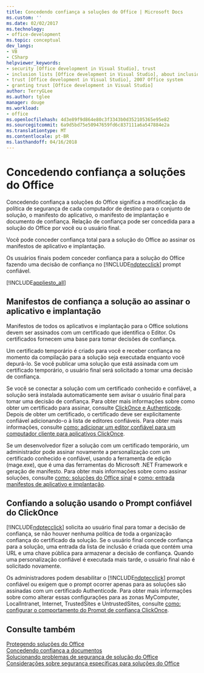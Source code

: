 ```yaml
---
title: Concedendo confiança a soluções do Office | Microsoft Docs
ms.custom: ''
ms.date: 02/02/2017
ms.technology:
- office-development
ms.topic: conceptual
dev_langs:
- VB
- CSharp
helpviewer_keywords:
- security [Office development in Visual Studio], trust
- inclusion lists [Office development in Visual Studio], about inclusion lists
- trust [Office development in Visual Studio], 2007 Office system
- granting trust [Office development in Visual Studio]
author: TerryGLee
ms.author: tglee
manager: douge
ms.workload:
- office
ms.openlocfilehash: 4d3e89f9d864e80c3f3343b0d352105365e95e82
ms.sourcegitcommit: 6a9d5bd75e50947659fd6c837111a6a547884e2a
ms.translationtype: MT
ms.contentlocale: pt-BR
ms.lasthandoff: 04/16/2018
---
```

# <a name="granting-trust-to-office-solutions"></a>Concedendo confiança a soluções do Office
  Concedendo confiança a soluções do Office significa a modificação da política de segurança de cada computador de destino para o conjunto de solução, o manifesto do aplicativo, o manifesto de implantação e documento de confiança. Relação de confiança pode ser concedida para a solução do Office por você ou o usuário final.  
  
 Você pode conceder confiança total para a solução do Office ao assinar os manifestos de aplicativo e implantação.  
  
 Os usuários finais podem conceder confiança para a solução do Office fazendo uma decisão de confiança no [!INCLUDE[ndptecclick](../vsto/includes/ndptecclick-md.md)] prompt confiável.  
  
 [!INCLUDE[appliesto_all](../vsto/includes/appliesto-all-md.md)]  
  
##  <a name="Signing"></a> Manifestos de confiança a solução ao assinar o aplicativo e implantação  
 Manifestos de todos os aplicativos e implantação para o Office solutions devem ser assinados com um certificado que identifica o Editor. Os certificados fornecem uma base para tomar decisões de confiança.  
  
 Um certificado temporário é criado para você e receber confiança no momento da compilação para a solução seja executada enquanto você depurá-lo. Se você publicar uma solução que está assinada com um certificado temporário, o usuário final será solicitado a tomar uma decisão de confiança.  
  
 Se você se conectar a solução com um certificado conhecido e confiável, a solução será instalada automaticamente sem avisar o usuário final para tomar uma decisão de confiança. Para obter mais informações sobre como obter um certificado para assinar, consulte [ClickOnce e Authenticode](/visualstudio/deployment/clickonce-and-authenticode). Depois de obter um certificado, o certificado deve ser explicitamente confiável adicionando-o à lista de editores confiáveis. Para obter mais informações, consulte [como: adicionar um editor confiável para um computador cliente para aplicativos ClickOnce](/visualstudio/deployment/how-to-add-a-trusted-publisher-to-a-client-computer-for-clickonce-applications).  
  
 Se um desenvolvedor fizer a solução com um certificado temporário, um administrador pode assinar novamente a personalização com um certificado conhecido e confiável, usando a ferramenta de edição (mage.exe), que é uma das ferramentas do Microsoft .NET Framework e geração de manifesto. Para obter mais informações sobre como assinar soluções, consulte [como: soluções do Office sinal](../vsto/how-to-sign-office-solutions.md) e [como: entrada manifestos de aplicativo e implantação](/visualstudio/ide/how-to-sign-application-and-deployment-manifests).  
  
##  <a name="TrustPrompt"></a> Confiando a solução usando o Prompt confiável do ClickOnce  
 [!INCLUDE[ndptecclick](../vsto/includes/ndptecclick-md.md)] solicita ao usuário final para tomar a decisão de confiança, se não houver nenhuma política de toda a organização confiança do certificado da solução. Se o usuário final concede confiança para a solução, uma entrada da lista de inclusão é criada que contém uma URL e uma chave pública para armazenar a decisão de confiança. Quando uma personalização confiável é executada mais tarde, o usuário final não é solicitado novamente.  
  
 Os administradores podem desabilitar o [!INCLUDE[ndptecclick](../vsto/includes/ndptecclick-md.md)] prompt confiável ou exigem que o prompt ocorrer apenas para as soluções são assinadas com um certificado Authenticode. Para obter mais informações sobre como alterar essas configurações para as zonas MyComputer, LocalIntranet, Internet, TrustedSites e UntrustedSites, consulte [como: configurar o comportamento do Prompt de confiança ClickOnce](/visualstudio/deployment/how-to-configure-the-clickonce-trust-prompt-behavior).  
  
## <a name="see-also"></a>Consulte também  
 [Protegendo soluções do Office](../vsto/securing-office-solutions.md)   
 [Concedendo confiança a documentos](../vsto/granting-trust-to-documents.md)   
 [Solucionando problemas de segurança de solução do Office](../vsto/troubleshooting-office-solution-security.md)   
 [Considerações sobre segurança específicas para soluções do Office](../vsto/specific-security-considerations-for-office-solutions.md)  
  
  